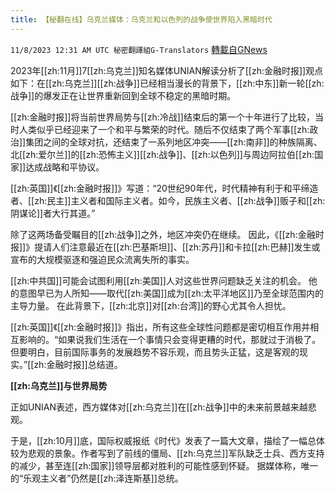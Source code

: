 ```yaml
---
title: 【秘翻在线】乌克兰媒体：乌克兰和以色列的战争使世界陷入黑暗时代
---
```

`11/8/2023 12:31 AM UTC 秘密翻譯組G-Translators` [轉載自GNews](https://gnews.org/articles/1939440)

         

2023年[[zh:11月]]7[[zh:乌克兰]]知名媒体UNIAN解读分析了[[zh:金融时报]]观点如下：在[[zh:乌克兰]][[zh:战争]]已经相当漫长的背景下，[[zh:中东]]新一轮[[zh:战争]]的爆发正在让世界重新回到全球不稳定的黑暗时期。

[[zh:金融时报]]将当前世界局势与[[zh:冷战]]结束后的第一个十年进行了比较，当时人类似乎已经迎来了一个和平与繁荣的时代。随后不仅结束了两个军事[[zh:政治]]集团之间的全球对抗，还结束了一系列地区冲突——[[zh:南非]]的种族隔离、北[[zh:爱尔兰]]的[[zh:恐怖主义]][[zh:战争]]、[[zh:以色列]]与周边阿拉伯[[zh:国家]]达成战略和平协议。

[[zh:英国]]《[[zh:金融时报]]》写道：“20世纪90年代，时代精神有利于和平缔造者、[[zh:民主]]主义者和国际主义者。如今，民族主义者、[[zh:战争]]贩子和[[zh:阴谋论]]者大行其道。”

除了这两场备受瞩目的[[zh:战争]]之外，地区冲突仍在继续。 因此，《[[zh:金融时报]]》提请人们注意最近在[[zh:巴基斯坦]]、[[zh:苏丹]]和卡拉[[zh:巴赫]]发生或宣布的大规模驱逐和强迫民众流离失所的事实。

[[zh:中共国]]可能会试图利用[[zh:美国]]人对这些世界问题缺乏关注的机会。 他的意图早已为人所知——取代[[zh:美国]]成为[[zh:太平洋地区]]乃至全球范围内的主导力量。 在此背景下，[[zh:北京]]对[[zh:台湾]]的野心尤其令人担忧。

[[zh:英国]]《[[zh:金融时报]]》指出，所有这些全球性问题都是密切相互作用并相互影响的。“如果说我们生活在一个事情只会变得更糟的时代，那就过于消极了。但要明白，目前国际事务的发展趋势不容乐观，而且势头正猛，这是客观的现实。”[[zh:金融时报]]总结道。

**[[zh:乌克兰]]与世界局势**

正如UNIAN表述，西方媒体对[[zh:乌克兰]]在[[zh:战争]]中的未来前景越来越悲观。

于是，[[zh:10月]]底，国际权威报纸《时代》发表了一篇大文章，描绘了一幅总体较为悲观的景象。作者写到了前线的僵局、[[zh:乌克兰]]军队缺乏士兵、西方支持的减少，甚至连[[zh:国家]]领导层都对胜利的可能性感到怀疑。 据媒体称，唯一的“乐观主义者”仍然是[[zh:泽连斯基]]总统。
